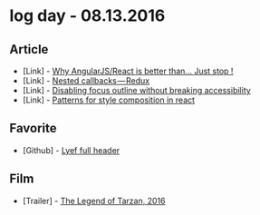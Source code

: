 # log day - 08.13.2016

## Article

- \[Link\] - [Why AngularJS/React is better than… Just stop !](https://medium.com/@baptistelebail/why-angularjs-react-is-better-than-just-stop-fc374a875293#.6kejpxu3s)
- \[Link\] - [Nested callbacks — Redux](https://medium.com/@Nuggets/nested-callbacks-in-mocha-chai-138295865d9e#.ncqe6egs1)
- \[Link\] - [Disabling focus outline without breaking accessibility](https://medium.com/@Sitebase/disabling-focus-outline-without-breaking-accessibility-5ddb529a56e3#.7shvmc9i9)
- \[Link\] - [Patterns for style composition in react](http://jxnblk.com/writing/posts/patterns-for-style-composition-in-react/)


## Favorite

- \[Github\] - [Lyef full header](https://github.com/lyef/lyef-full-header)


## Film

- \[Trailer\] - [The Legend of Tarzan, 2016](https://www.youtube.com/watch?v=o0F2Ylp-5Qs)
